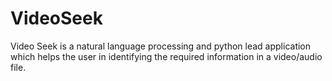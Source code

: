 # VideoSeek
Video Seek is a natural language processing and python lead application which helps the user in identifying the required information in a video/audio file.

